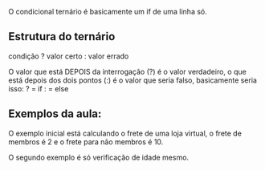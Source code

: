 O condicional ternário é basicamente um if de uma linha só.

## Estrutura do ternário

condição ? valor certo : valor errado

O valor que está DEPOIS da interrogação (?) é o valor verdadeiro, o que está depois dos dois pontos (:) é o valor que seria falso, basicamente seria isso:
? = if
: = else

## Exemplos da aula:

O exemplo inicial está calculando o frete de uma loja virtual, o frete de membros é 2 e o frete para não membros é 10.

O segundo exemplo é só verificação de idade mesmo.
